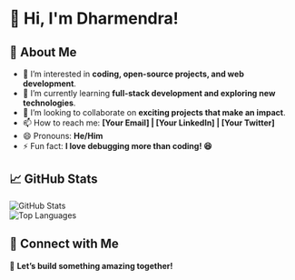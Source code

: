# 👋 Hi, I'm Dharmendra!

## 🚀 About Me  
- 👀 I’m interested in **coding, open-source projects, and web development**.  
- 🌱 I’m currently learning **full-stack development and exploring new technologies**.  
- 💞️ I’m looking to collaborate on **exciting projects that make an impact**.  
- 📫 How to reach me: **[Your Email] | [Your LinkedIn] | [Your Twitter]**  
- 😄 Pronouns: **He/Him**  
- ⚡ Fun fact: **I love debugging more than coding! 😆**  




## 📈 GitHub Stats  
![GitHub Stats](https://github-readme-stats.vercel.app/api?username=devdharmendra01&show_icons=true&theme=radical)  
![Top Languages](https://github-readme-stats.vercel.app/api/top-langs/?username=devdharmendra01&layout=compact&theme=radical)  

## 🔗 Connect with Me  

🚀 **Let’s build something amazing together!**  
